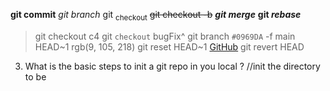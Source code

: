 **git commit**
_git branch_
git <sub>checkout</sub>
~~git checkout -b~~
***git merge***
**git _rebase_**
> git checkout c4 
git `checkout` bugFix^
git branch `#0969DA` -f main HEAD~1 rgb(9, 105, 218)
git reset HEAD~1 [GitHub](https://github.com/MilaDan/Java/edit/main/0830.md)
git revert HEAD
3. What is the basic steps to init a git repo in you local ?
//init the directory to be
